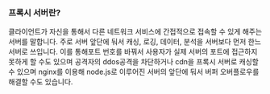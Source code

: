 ### 프록시 서버란?

클라이언트가 자신을 통해서 다른 네트워크 서비스에 간접적으로 접속할 수 있게 해주는 서버를 말합니다. 주로 서버 앞단에 둬서 캐싱, 로깅, 데이터, 분석을 서버보다 먼저 한느 서버로 쓰입니다. 이를 통해포트 번호를 바꿔서 사용자가 실제 서버의 포트에 접근하지 못하게 할 수도 있으며 공격자의 ddos공격을 차단하거나 cdn을 프록시 서버로 캐싱할 수 있으며 nginx를 이용해 node.js로 이루어진 서버의 앞단에 둬서 버퍼 오버플로우를 해결할 수도 있습니다.
